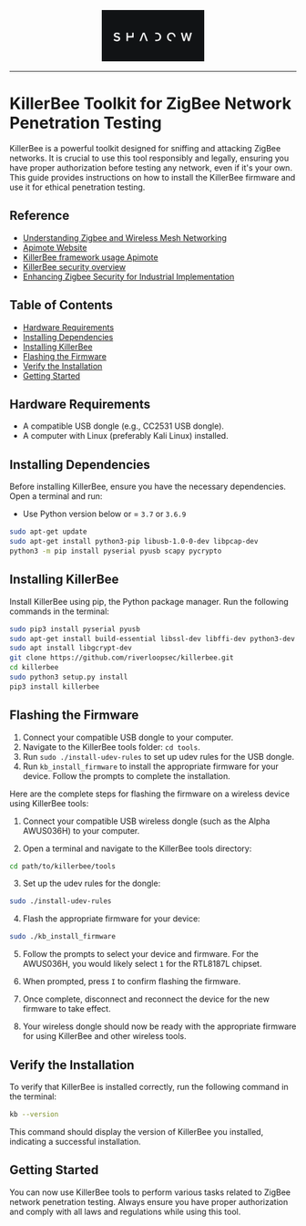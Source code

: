 <p align="center">
  <img  width="180" src="ghost.png" />
</p>

---

# KillerBee Toolkit for ZigBee Network Penetration Testing

KillerBee is a powerful toolkit designed for sniffing and attacking ZigBee networks. It is crucial to use this tool responsibly and legally, ensuring you have proper authorization before testing any network, even if it's your own. This guide provides instructions on how to install the KillerBee firmware and use it for ethical penetration testing.

## Reference 
- [Understanding Zigbee and Wireless Mesh Networking](https://www.blackhillsinfosec.com/understanding-zigbee-and-wireless-mesh-networking/)
- [Apimote Website](http://apimote.com/)
- [KillerBee framework usage Apimote](https://yaseng.org/killerbee-2.html)
- [KillerBee security overview](https://courses.csail.mit.edu/6.857/2017/project/17.pdf)
- [Enhancing Zigbee Security for Industrial Implementation](http://kth.diva-portal.org/smash/get/diva2:1460818/FULLTEXT01.pdf)


## Table of Contents

- [Hardware Requirements](#hardware-requirements)
- [Installing Dependencies](#installing-dependencies)
- [Installing KillerBee](#installing-killerbee)
- [Flashing the Firmware](#flashing-the-firmware)
- [Verify the Installation](#verify-the-installation)
- [Getting Started](#getting-started)

## Hardware Requirements

- A compatible USB dongle (e.g., CC2531 USB dongle).
- A computer with Linux (preferably Kali Linux) installed.

## Installing Dependencies

Before installing KillerBee, ensure you have the necessary dependencies. Open a terminal and run:
- Use Python version below or = `3.7` or `3.6.9`

```bash
sudo apt-get update
sudo apt-get install python3-pip libusb-1.0-0-dev libpcap-dev
python3 -m pip install pyserial pyusb scapy pycrypto
```

## Installing KillerBee

Install KillerBee using pip, the Python package manager. Run the following commands in the terminal:

```bash
sudo pip3 install pyserial pyusb
sudo apt-get install build-essential libssl-dev libffi-dev python3-dev
sudo apt install libgcrypt-dev
git clone https://github.com/riverloopsec/killerbee.git
cd killerbee
sudo python3 setup.py install
pip3 install killerbee
```

## Flashing the Firmware

1. Connect your compatible USB dongle to your computer.
2. Navigate to the KillerBee tools folder: `cd tools`.
3. Run `sudo ./install-udev-rules` to set up udev rules for the USB dongle.
4. Run `kb_install_firmware` to install the appropriate firmware for your device. Follow the prompts to complete the installation.

Here are the complete steps for flashing the firmware on a wireless device using KillerBee tools:

1. Connect your compatible USB wireless dongle (such as the Alpha AWUS036H) to your computer.

2. Open a terminal and navigate to the KillerBee tools directory:

```bash
cd path/to/killerbee/tools
```

3. Set up the udev rules for the dongle:

```bash 
sudo ./install-udev-rules
```

4. Flash the appropriate firmware for your device:

```bash
sudo ./kb_install_firmware
```

5. Follow the prompts to select your device and firmware. For the AWUS036H, you would likely select `1` for the RTL8187L chipset.

6. When prompted, press `I` to confirm flashing the firmware. 

7. Once complete, disconnect and reconnect the device for the new firmware to take effect.

8. Your wireless dongle should now be ready with the appropriate firmware for using KillerBee and other wireless tools.

## Verify the Installation

To verify that KillerBee is installed correctly, run the following command in the terminal:

```bash
kb --version
```

This command should display the version of KillerBee you installed, indicating a successful installation.

## Getting Started

You can now use KillerBee tools to perform various tasks related to ZigBee network penetration testing. Always ensure you have proper authorization and comply with all laws and regulations while using this tool.

